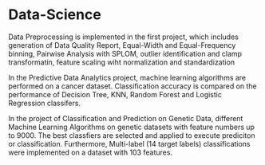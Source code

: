 # Data-Science

Data Preprocessing is implemented in the first project, which includes generation of Data Quality Report, Equal-Width and Equal-Frequency binning, Pairwise Analysis with SPLOM, outlier identification and clamp transformatin, feature scaling wiht normalization and standardization

In the Predictive Data Analytics project, machine learning algorithms are performed on a cancer dataset. Classification accuracy is compared on the performance of Decision Tree, KNN, Random Forest and Logistic Regression classifers. 

In the project of Classification and Prediction on Genetic Data, different Machine Learning Algorithms on genetic datasets with feature numbers up to 9000. The best classfiers are selected and applied to execute prediciton or classification. Furthermore, Multi-label (14 target labels) classifications were implemented on a dataset with 103 features.
